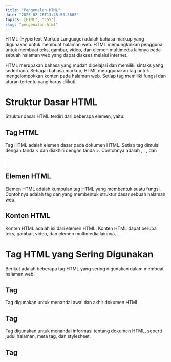 ```yaml
---
title: "Pengenalan HTML"
date: "2023-02-26T13:45:50.366Z"
topics: [HTML", "CSS"]
slug: "pengenalan-html"
---
```


HTML (Hypertext Markup Language) adalah bahasa markup yang digunakan untuk membuat halaman web. HTML memungkinkan pengguna untuk membuat teks, gambar, video, dan elemen multimedia lainnya pada sebuah halaman web yang dapat diakses melalui internet.

HTML merupakan bahasa yang mudah dipelajari dan memiliki sintaks yang sederhana. Sebagai bahasa markup, HTML menggunakan tag untuk mengelompokkan konten pada halaman web. Setiap tag memiliki fungsi dan aturan tertentu yang harus diikuti.

# Struktur Dasar HTML

Struktur dasar HTML terdiri dari beberapa elemen, yaitu:

## Tag HTML

Tag HTML adalah elemen dasar pada dokumen HTML. Setiap tag dimulai dengan tanda < dan diakhiri dengan tanda >. Contohnya adalah <html>, <head>, <body>, dan <p>.

## Elemen HTML

Elemen HTML adalah kumpulan tag HTML yang membentuk suatu fungsi. Contohnya adalah tag <head> dan <body> yang membentuk struktur dasar sebuah halaman web.

## Konten HTML

Konten HTML adalah isi dari elemen HTML. Konten HTML dapat berupa teks, gambar, video, dan elemen multimedia lainnya.

# Tag HTML yang Sering Digunakan

Berikut adalah beberapa tag HTML yang sering digunakan dalam membuat halaman web:

## Tag <html>

Tag <html> digunakan untuk menandai awal dan akhir dokumen HTML.

## Tag <head>

Tag <head> digunakan untuk menandai informasi tentang dokumen HTML, seperti judul halaman, meta tag, dan stylesheet.

## Tag <title>

Tag <title> digunakan untuk menandai judul halaman web.

## Tag <body>

Tag <body> digunakan untuk menandai isi dari halaman web.

## Tag <h1> - <h6>

Tag <h1> - <h6> digunakan untuk menandai judul pada halaman web dengan level yang berbeda. Tag <h1> adalah judul utama dengan level yang paling tinggi, sedangkan tag <h6> adalah judul dengan level yang paling rendah.

## Tag <p>

Tag <p> digunakan untuk menandai paragraf pada halaman web.

## Tag <a>

Tag <a> digunakan untuk membuat tautan pada halaman web.

## Tag <img>

Tag <img> digunakan untuk menampilkan gambar pada halaman web.

## Tag <ul> dan <li>

Tag <ul> dan <li> digunakan untuk membuat daftar tak-terurut pada halaman web.

## Tag <ol> dan <li>

Tag <ol> dan <li> digunakan untuk membuat daftar terurut pada halaman web.

# Menggunakan HTML

HTML dapat digunakan dengan berbagai cara. Salah satu cara yang paling umum adalah dengan menggunakan editor teks seperti Notepad atau Sublime Text.

Berikut adalah langkah-langkah untuk membuat halaman web sederhana menggunakan HTML:

1. Buka editor teks yang Anda inginkan.
2. Buat file baru dengan ekstensi .html.
3. Tulis kode HTML pada file tersebut menggunakan tag dan elemen HTML yang sesuai.
4. Simpan file tersebut.
5. Buka file tersebut di browser web untuk melihat hasilnya.

# Kesimpulan

HTML adalah bahasa markup yang digunakan untuk membuat halaman web. HTML memiliki sintaks yang seder
